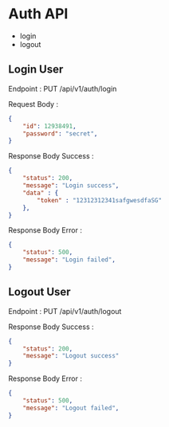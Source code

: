 # Auth API
- login
- logout

## Login User

Endpoint : PUT /api/v1/auth/login

Request Body :
```json
{
    "id": 12938491,    
    "password": "secret",    
}
```

Response Body Success :
```json
{
    "status": 200,
    "message": "Login success",
    "data" : {
        "token" : "12312312341safgwesdfaSG"
    },            
}
```

Response Body Error :
```json
{
    "status": 500,
    "message": "Login failed",    
}
```

## Logout User

Endpoint : PUT /api/v1/auth/logout

Response Body Success :
```json
{
    "status": 200,
    "message": "Logout success"
}
```

Response Body Error :
```json
{
    "status": 500,
    "message": "Logout failed",    
}
```